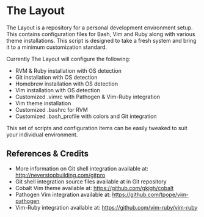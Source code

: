 # The Layout
The Layout is a repository for a personal development environment setup. This contains configuration files for Bash, Vim and Ruby along with various theme installations. This script is designed to take a fresh system and bring it to a minimum customization standard.

Currently The Layout will configure the following:

- RVM & Ruby installation with OS detection
- Git installation with OS detection
- Homebrew installation with OS detection
- Vim installation with OS detection
- Customized .vimrc with Pathogen & Vim-Ruby integration
- Vim theme installation
- Customized .bashrc for RVM
- Customized .bash_profile with colors and Git integration

This set of scripts and configuration items can be easily tweaked to suit your individual environment.

## References & Credits
- More information on Git shell integration available at: http://neverstopbuilding.com/gitpro
- Git shell integration source files available at in Git repository
- Cobalt Vim theme available at: https://github.com/gkjgh/cobalt
- Pathogen Vim integration available at: https://github.com/tpope/vim-pathogen
- Vim-Ruby integration available at: https://github.com/vim-ruby/vim-ruby
